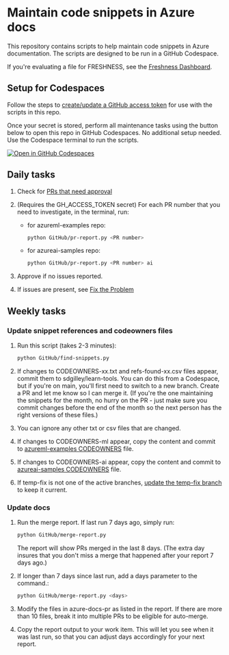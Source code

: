 # Maintain code snippets in Azure docs

This repository contains scripts to help maintain code snippets in Azure documentation. The scripts are designed to be run in a GitHub Codespace.

If you're evaluating a file for FRESHNESS, see the [Freshness Dashboard](https://sdgilley.github.io/learn-tools/).

## Setup for Codespaces

Follow the steps to [create/update a GitHub access token](create-update-auth.md) for use with the scripts in this repo.

Once your secret is stored, perform all maintenance tasks using the button below to open this repo in GitHub Codespaces. No additional setup needed. Use the Codespace terminal to run the scripts.

[![Open in GitHub Codespaces](https://github.com/codespaces/badge.svg)](https://codespaces.new/sdgilley/learn-tools?quickstart=1)

## Daily tasks

1. Check for [PRs that need approval](https://github.com/Azure/azureml-examples/pulls?q=is%3Apr+is%3Aopen+user-review-requested%3A%40me )

1. (Requires the GH_ACCESS_TOKEN secret) For each PR number that you need to investigate, in the terminal, run:
    * for azureml-examples repo:
    
        ```bash
        python GitHub/pr-report.py <PR number> 
        ```

    * for azureai-samples repo:
    
        ```bash
        python GitHub/pr-report.py <PR number> ai
        ```

1. Approve if no issues reported.
1. If issues are present, see [Fix the Problem](fix-the-problem.md)

## Weekly tasks

### Update snippet references and codeowners files

1. Run this script (takes 2-3 minutes):

    ```bash
    python GitHub/find-snippets.py
    ```

1. If changes to CODEOWNERS-xx.txt and refs-found-xx.csv files appear, commit them to sdgilley/learn-tools. You can do this from a Codespace, but if you're on main, you'll first need to switch to a new branch. Create a PR and let me know so I can merge it. (If you're the one maintaining the snippets for the month, no hurry on the PR - just make sure you commit changes before the end of the month so the next person has the right versions of these files.)
1. You can ignore any other txt or csv files that are changed.
1. If changes to CODEOWNERS-ml appear, copy the content and commit to [azureml-examples CODEOWNERS](https://github.com/Azure/azureml-examples/blob/main/.github/CODEOWNERS) file.
1. If changes to CODEOWNERS-ai appear, copy the content and commit to [azureai-samples CODEOWNERS](https://github.com/Azure-Samples/azureai-samples/blob/main/.github/CODEOWNERS) file.
1. If temp-fix is not one of the active branches, [update the temp-fix branch](#temp-fix) to keep it current.

### Update docs

1. Run the merge report.  If last run 7 days ago, simply run:

    ```bash
    python GitHub/merge-report.py 
    ```

    The report will show PRs merged in the last 8 days.  (The extra day insures that you don't miss a merge that happened after your report 7 days ago.)

1. If longer than 7 days since last run, add a days parameter to the command.:

    ```bash
    python GitHub/merge-report.py <days>
    ```

1. Modify the files in azure-docs-pr as listed in the report.  If there are more than 10 files, break it into multiple PRs to be eligible for auto-merge.
1. Copy the report output to your work item.  This will let you see when it was last run, so that you can adjust days accordingly for your next report.  
